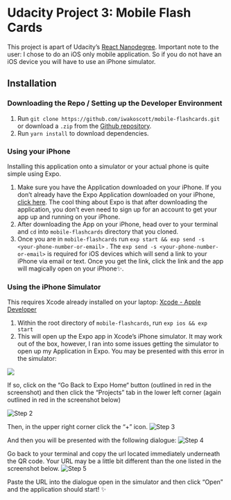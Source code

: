 # Udacity Project 3: Mobile Flash Cards
This project is apart of Udacity’s [React Nanodegree](https://www.udacity.com/course/react-nanodegree--nd019). Important note to the user: I chose to do an iOS only mobile application. So if you do not have an iOS device you will have to use an iPhone simulator.

## Installation
### Downloading the Repo / Setting up the Developer Environment
1. Run `git clone https://github.com/iwakoscott/mobile-flashcards.git` or download a `.zip` from the [Github repository](https://github.com/iwakoscott/mobile-flashcards).
2. Run `yarn install` to download dependencies.

### Using your iPhone
Installing this application onto a simulator or your actual phone is quite simple using Expo.
1. Make sure you have the Application downloaded on your iPhone. If you don’t already have the Expo Application downloaded on your iPhone, [click here]([‎https://itunes.apple.com/app/apple-store/id982107779). The cool thing about Expo is that after downloading the application, you don’t even need to sign up for an account to get your app up and running on your iPhone.
2. After downloading the App on your iPhone, head over to your terminal and `cd` into `mobile-flashcards` directory that you cloned.
3. Once you are in `mobile-flashcards` run `exp start && exp send -s <your-phone-number-or-email>` . The `exp send -s <your-phone-number-or-email>` is required for iOS devices which will send a link to your iPhone via email or text. Once you get the link, click the link and the app will magically open on your iPhone✨.

### Using the iPhone Simulator
This requires Xcode already installed on your laptop: [Xcode - Apple Developer](https://developer.apple.com/xcode/)
1. Within the root directory of `mobile-flashcards`, run `exp ios && exp start`
2. This will open up the Expo app in Xcode’s iPhone simulator. It may work out of the box, however, I ran into some issues getting the simulator to open up my Application in Expo. You may be presented with this error in the simulator:

<p align=“center”>
<img src=“https://firebasestorage.googleapis.com/v0/b/github-battle-56499.appspot.com/o/Simulator%20Screen%20Shot%20-%20iPhone%207%20-%202018-07-02%20at%2019.21.26%20copy.png?alt=media&token=43baf2c6-21c3-43a4-82ce-4c10bf41b74a”/>
<p>

If so, click on the “Go Back to Expo Home“ button (outlined in red in the screenshot) and then 
click the “Projects” tab in the lower left corner (again outlined in red in the screenshot below)

![Step 2](https://firebasestorage.googleapis.com/v0/b/github-battle-56499.appspot.com/o/Simulator%20Screen%20Shot%20-%20iPhone%207%20-%202018-07-02%20at%2019.39.01.png?alt=media&token=fa9d7ac5-d340-4a8e-b6fb-9e421d16b7fa)

Then, in the upper right corner click the “+” icon.
![Step 3](https://firebasestorage.googleapis.com/v0/b/github-battle-56499.appspot.com/o/Simulator%20Screen%20Shot%20-%20iPhone%207%20-%202018-07-02%20at%2019.42.40.png?alt=media&token=74a7da79-78b1-405a-8914-0819b4039997)

And then you will be presented with the following dialogue:
![Step 4](https://firebasestorage.googleapis.com/v0/b/github-battle-56499.appspot.com/o/Simulator%20Screen%20Shot%20-%20iPhone%207%20-%202018-07-02%20at%2019.44.14.png?alt=media&token=c589d1db-7cbf-49dc-92ae-a2029acbef51)

Go back to your terminal and copy the url located immediately underneath the QR code. Your URL may be a little bit different than the one listed in the screenshot below.
![Step 5](https://firebasestorage.googleapis.com/v0/b/github-battle-56499.appspot.com/o/Screen%20Shot%202018-07-02%20at%207.45.04%20PM.png?alt=media&token=fd65421c-7a75-4dff-9aa0-0a97e6d7a593)

Paste the URL into the dialogue open in the simulator and then click “Open” and the application should start! ✨
